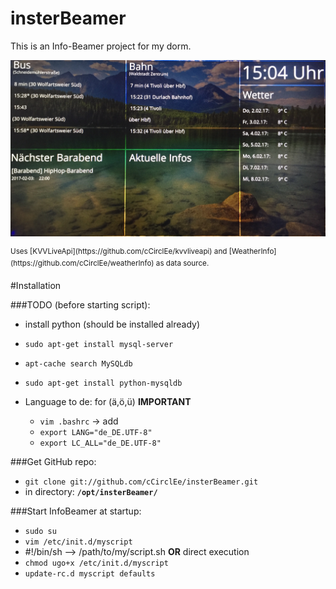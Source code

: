 # insterBeamer
This is an Info-Beamer project for my dorm. 
<p align="left">
  <img src="screenshot.jpeg" />
</p>
<sup>Uses [KVVLiveApi](https://github.com/cCirclEe/kvvliveapi) and [WeatherInfo](https://github.com/cCirclEe/weatherInfo) as data source.</sup>

#Installation

###TODO (before starting script):
- install python (should be installed already)
- ```sudo apt-get install mysql-server```
- ```apt-cache search MySQLdb```
- ```sudo apt-get install python-mysqldb```

- Language to de: for (ä,ö,ü) <b>IMPORTANT</b>
    - ```vim .bashrc``` -> add
    - ```export LANG="de_DE.UTF-8"```
    - ```export LC_ALL="de_DE.UTF-8"```

###Get GitHub repo:
- ```git clone git://github.com/cCirclEe/insterBeamer.git```
- in directory: <b>```/opt/insterBeamer/```</b>

###Start InfoBeamer at startup: 

- ```sudo su```
- ```vim /etc/init.d/myscript```
- #!/bin/sh --> /path/to/my/script.sh <b>OR</b> direct execution
- ```chmod ugo+x /etc/init.d/myscript```
- ```update-rc.d myscript defaults```
